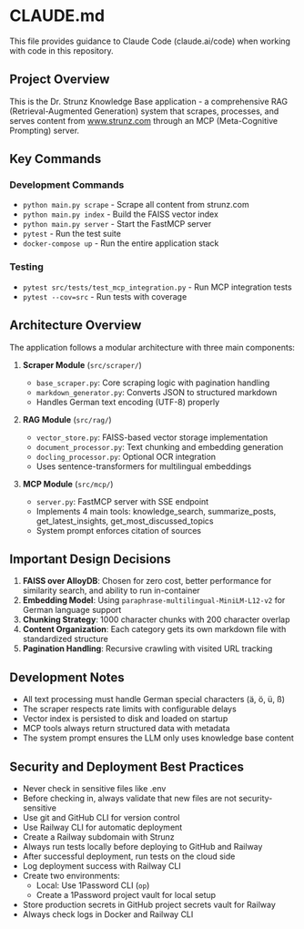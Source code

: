 # CLAUDE.md

This file provides guidance to Claude Code (claude.ai/code) when working with code in this repository.

## Project Overview

This is the Dr. Strunz Knowledge Base application - a comprehensive RAG (Retrieval-Augmented Generation) system that scrapes, processes, and serves content from www.strunz.com through an MCP (Meta-Cognitive Prompting) server.

## Key Commands

### Development Commands
- `python main.py scrape` - Scrape all content from strunz.com
- `python main.py index` - Build the FAISS vector index
- `python main.py server` - Start the FastMCP server
- `pytest` - Run the test suite
- `docker-compose up` - Run the entire application stack

### Testing
- `pytest src/tests/test_mcp_integration.py` - Run MCP integration tests
- `pytest --cov=src` - Run tests with coverage

## Architecture Overview

The application follows a modular architecture with three main components:

1. **Scraper Module** (`src/scraper/`)
   - `base_scraper.py`: Core scraping logic with pagination handling
   - `markdown_generator.py`: Converts JSON to structured markdown
   - Handles German text encoding (UTF-8) properly

2. **RAG Module** (`src/rag/`)
   - `vector_store.py`: FAISS-based vector storage implementation
   - `document_processor.py`: Text chunking and embedding generation
   - `docling_processor.py`: Optional OCR integration
   - Uses sentence-transformers for multilingual embeddings

3. **MCP Module** (`src/mcp/`)
   - `server.py`: FastMCP server with SSE endpoint
   - Implements 4 main tools: knowledge_search, summarize_posts, get_latest_insights, get_most_discussed_topics
   - System prompt enforces citation of sources

## Important Design Decisions

1. **FAISS over AlloyDB**: Chosen for zero cost, better performance for similarity search, and ability to run in-container
2. **Embedding Model**: Using `paraphrase-multilingual-MiniLM-L12-v2` for German language support
3. **Chunking Strategy**: 1000 character chunks with 200 character overlap
4. **Content Organization**: Each category gets its own markdown file with standardized structure
5. **Pagination Handling**: Recursive crawling with visited URL tracking

## Development Notes

- All text processing must handle German special characters (ä, ö, ü, ß)
- The scraper respects rate limits with configurable delays
- Vector index is persisted to disk and loaded on startup
- MCP tools always return structured data with metadata
- The system prompt ensures the LLM only uses knowledge base content

## Security and Deployment Best Practices

- Never check in sensitive files like .env
- Before checking in, always validate that new files are not security-sensitive
- Use git and GitHub CLI for version control
- Use Railway CLI for automatic deployment
- Create a Railway subdomain with Strunz
- Always run tests locally before deploying to GitHub and Railway
- After successful deployment, run tests on the cloud side
- Log deployment success with Railway CLI
- Create two environments:
  - Local: Use 1Password CLI (`op`) 
  - Create a 1Password project vault for local setup
- Store production secrets in GitHub project secrets vault for Railway
- Always check logs in Docker and Railway CLI